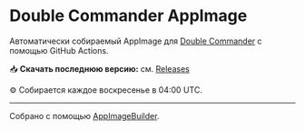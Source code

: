# Double Commander AppImage

Автоматически собираемый AppImage для [Double Commander](https://doublecmd.sourceforge.io/) с помощью GitHub Actions.

📥 **Скачать последнюю версию:** см. [Releases](https://github.com/lis1991/doublecmd-appimage/releases)

⚙️ Собирается каждое воскресенье в 04:00 UTC.

---

Собрано с помощью [AppImageBuilder](https://appimage-builder.readthedocs.io/).
